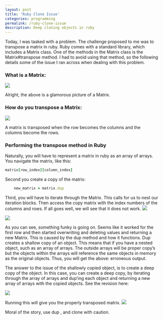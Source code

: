 ```yaml
---
layout: post
title: 'Ruby Clone Issue'
categories: programming
permalink: /ruby-clone-issue
description: Deep cloning objects in ruby
---
```


Today, I was tasked with a problem. The challenge proposed to me was to transpose a matrix in ruby. Ruby comes with a standard library, which includes a Matrix class. One of the methods in the Matrix class is the Matrix#transpose method. I had to avoid using that method, so the following details some of the issue I ran across when dealing with this problem.

### What is a Matrix:
<img src="{{site.baseurl}}/assets/images/1_R7IahWysmNvBf37a96c7Dg.gif">


Alright, the above is a glamorous picture of a Matrix.

### How do you transpose a Matrix:
<img src="{{site.baseurl}}/assets/images/1_eUxasDyZ9SegXzXEFjD6Sw.png">

A matrix is transposed when the row becomes the columns and the columns become the rows.

### Performing the transpose method in Ruby

Naturally, you will have to represent a matrix in ruby as an array of arrays. You navigate the matrix, like this:
```ruby
matrix[row_index][column_index]
```

Second you create a copy of the matrix:
```ruby
    new_matrix = matrix.dup
```

Third, you will have to iterate through the Matrix. This calls for us to nest our iteration blocks. Then access the copy matrix with the index numbers of the columns and rows. If all goes well, we will see that it does not work.
<img src="{{site.baseurl}}/assets/images/1_-Kb8W8CokhFgmVrsvSmhzA.png">

<img src="{{ site.baseurl}}/assets/images/1_MuA_3c2TnCS2cBWholJr_A.png">


As you can see, something funky is going on. Seems like it worked for the first row and then started overwriting and deleting values and returning a new Matrix. This is caused by the dup method and how it functions. Dup creates a shallow copy of an object. This means that if you have a nested object, such as an array of arrays. The outside arrays will be proper copy’s but the objects within the arrays will reference the same objects in memory as the original objects. Thus, you will get the above: erroneous output.

The answer to the issue of the shallowly copied object, is to create a deep copy of the object. In this case, you can create a deep copy, by iterating through the array of arrays and dup’ing each object and returning a new array of arrays with the copied objects. See the revision here:

<img src="{{site.baseurl}}/assets/images/1_A2hAziLYPTweqdtd16FaBw.png">

Running this will give you the properly transposed matrix.
<img src="{{site.baseurl}}/assets/images/1_GHMOKkBwkHFCT4fm5MI52Q.png">

Moral of the story, use dup , and clone with caution.
